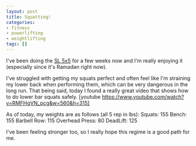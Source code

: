 ```yaml
---
layout: post
title: Squatting!
categories:
- fitness
- powerlifting
- weightlifting
tags: []
---
```


I've been doing the <a href="http://stronglifts.com/5x5/" target="_blank">SL 5x5</a> for a few weeks now and I'm really enjoying it (especially since it's Ramadan right now). 
<!--more-->

I've struggled with getting my squats perfect and often feel like I'm straining my lower back when performing them, which can be very dangerous in the long run. That being said, today I found a really great video that shows how to do lower bar squats safely.
[youtube https://www.youtube.com/watch?v=RMFHgVN_pcg&w=560&h=315]

As of today, my weights are as follows (all 5 rep in lbs):
Squats: 155
Bench: 155
Barbell Row: 115
Overhead Press: 80
DeadLift: 125

I've been feeling stronger too, so I really hope this regime is a good path for me.
